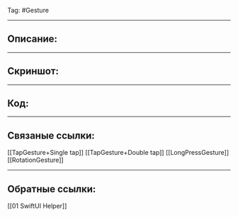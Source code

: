 Tag: #Gesture 

---
## Описание:


---
## Скриншот:


---
## Код:


---
## Связаные ссылки:
[[TapGesture+Single tap]]
[[TapGesture+Double tap]]
[[LongPressGesture]]
[[RotationGesture]]

---
## Обратные ссылки:
[[01 SwiftUI Helper]]